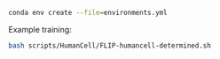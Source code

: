 ```sh
conda env create --file=environments.yml
```

Example training:
```sh
bash scripts/HumanCell/FLIP-humancell-determined.sh
```
